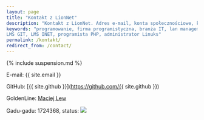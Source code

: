 ```yaml
---
layout: page
title: "Kontakt z LionNet"
description: "Kontakt z LionNet. Adres e-mail, konta społecznościowe, komunikatory."
keywords: "programowanie, firma programistyczna, branża IT, lan management system, 
LMS GIT, LMS INET, programista PHP, administrator Linuks"
permalink: /kontakt/
redirect_from: /contact/
---
```


{% include suspension.md %}

E-mail: <span class="email">{{ site.email }}</span>

GitHub: [{{ site.github }}](https://github.com/{{ site.github }})

GoldenLine: [Maciej Lew](http://www.goldenline.pl/1526554/)

Gadu-gadu: 1724368, status: <img src="http://status.gadu-gadu.pl/users/status.asp?id=1724368&styl=5">


